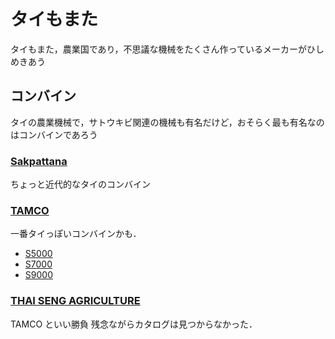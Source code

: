 # タイもまた
タイもまた，農業国であり，不思議な機械をたくさん作っているメーカーがひしめきあう

## コンバイン
タイの農業機械で，サトウキビ関連の機械も有名だけど，おそらく最も有名なのはコンバインであろう
### [Sakpattana](https://sakpattana.co.id/en/)
ちょっと近代的なタイのコンバイン

### [TAMCO](https://www.tamcotrading.com/)
一番タイっぽいコンバインかも．
- [S5000](./brochure/S5000_A4_Eng.pdf)
- [S7000](./brochure/S7000_A4_Eng.pdf)
- [S9000](./brochure/S9000_A4_Eng.pdf)

### [THAI SENG AGRICULTURE ](https://thaisengyont.co.th/en/homepage/)
TAMCO といい勝負
残念ながらカタログは見つからなかった．
